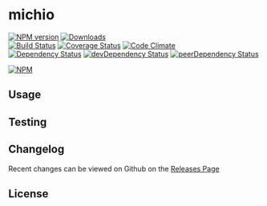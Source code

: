 # michio 
[![NPM version](https://badge.fury.io/js/michio.svg)](http://badge.fury.io/js/michio) [![Downloads](http://img.shields.io/npm/dm/michio.svg)](http://badge.fury.io/js/michio)   
[![Build Status](https://travis-ci.org//michio.svg?branch=master)](https://travis-ci.org//michio) [![Coverage Status](https://img.shields.io/coveralls//michio.svg)](https://coveralls.io/r//michio) [![Code Climate](https://codeclimate.com/github//michio/badges/gpa.svg)](https://codeclimate.com/github//michio)   
[![Dependency Status](https://david-dm.org//michio.svg)](https://david-dm.org//michio) [![devDependency Status](https://david-dm.org//michio/dev-status.svg)](https://david-dm.org//michio#info=devDependencies) [![peerDependency Status](https://david-dm.org//michio/peer-status.svg)](https://david-dm.org//michio#info=peerDependencies)    


> 

[![NPM](https://nodei.co/npm/michio.png?downloads=true&downloadRank=true&stars=true)](https://nodei.co/npm/michio)

## Usage


## Testing


## Changelog

Recent changes can be viewed on Github on the [Releases Page](https://github.com//michio/releases)

## License


